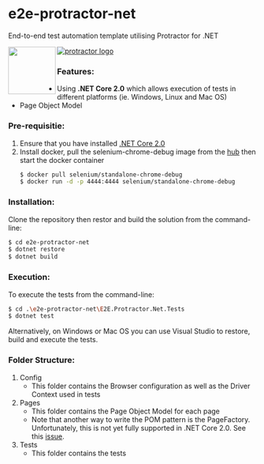# e2e-protractor-net
End-to-end test automation template utilising Protractor for .NET

<a href="https://blogs.msdn.microsoft.com/dotnet/2017/08/14/announcing-net-core-2-0/"><img src="https://docs.microsoft.com/en-us/dotnet/images/hub/netcore.svg" align="left" height="96" width="96" ></a>[![protractor logo](http://www.protractortest.org/img/protractor-logo-450.png)](http://www.protractortest.org/#/) 






### Features:
- Using **.NET Core 2.0** which allows execution of tests in different platforms (ie. Windows, Linux and Mac OS)
- Page Object Model 

### Pre-requisitie:
1. Ensure that you have installed [.NET Core 2.0](https://www.microsoft.com/net/download/core)
2. Install docker, pull the selenium-chrome-debug image from the [hub](https://hub.docker.com/r/selenium/standalone-chrome-debug/) then start the docker container
    ```sh
    $ docker pull selenium/standalone-chrome-debug
    $ docker run -d -p 4444:4444 selenium/standalone-chrome-debug
    ```

### Installation:
Clone the repository then restor and build the solution from the command-line:
```sh
$ cd e2e-protractor-net
$ dotnet restore
$ dotnet build
```

### Execution:
To execute the tests from the command-line:
```sh
$ cd .\e2e-protractor-net\E2E.Protractor.Net.Tests
$ dotnet test
```

Alternatively, on Windows or Mac OS you can use Visual Studio to restore, build and execute the tests.

### Folder Structure:
1. Config
    - This folder contains the Browser configuration as well as the Driver Context used in tests
2. Pages
    - This folder contains the Page Object Model for each page
    - Note that another way to write the POM pattern is the PageFactory. Unfortunately, this is not yet fully supported in .NET Core 2.0. See this [issue](https://github.com/SeleniumHQ/selenium/issues/4387).
3. Tests
    - This folder contains the tests 





